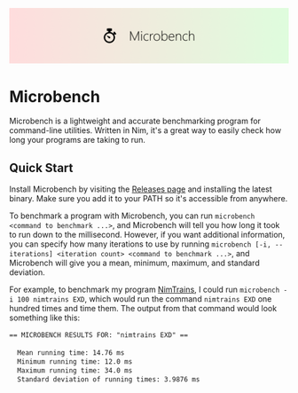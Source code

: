 ![Microbench Banner](assets/banner.png)

# Microbench

Microbench is a lightweight and accurate benchmarking program for command-line utilities. Written in Nim, it's a great way to easily check how long your programs are taking to run.

## Quick Start
Install Microbench by visiting the [Releases page](https://github.com/w-henderson/Microbench/releases) and installing the latest binary. Make sure you add it to your PATH so it's accessible from anywhere.

To benchmark a program with Microbench, you can run `microbench <command to benchmark ...>`, and Microbench will tell you how long it took to run down to the millisecond. However, if you want additional information, you can specify how many iterations to use by running `microbench [-i, --iterations] <iteration count> <command to benchmark ...>`, and Microbench will give you a mean, minimum, maximum, and standard deviation.

For example, to benchmark my program [NimTrains](https://github.com/w-henderson/NimTrains), I could run `microbench -i 100 nimtrains EXD`, which would run the command `nimtrains EXD` one hundred times and time them. The output from that command would look something like this:

```
== MICROBENCH RESULTS FOR: "nimtrains EXD" ==

  Mean running time: 14.76 ms
  Minimum running time: 12.0 ms
  Maximum running time: 34.0 ms
  Standard deviation of running times: 3.9876 ms
```
